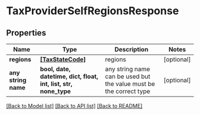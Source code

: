 # TaxProviderSelfRegionsResponse


## Properties
Name | Type | Description | Notes
------------ | ------------- | ------------- | -------------
**regions** | [**[TaxStateCode]**](TaxStateCode.md) | regions | [optional] 
**any string name** | **bool, date, datetime, dict, float, int, list, str, none_type** | any string name can be used but the value must be the correct type | [optional]

[[Back to Model list]](../README.md#documentation-for-models) [[Back to API list]](../README.md#documentation-for-api-endpoints) [[Back to README]](../README.md)


